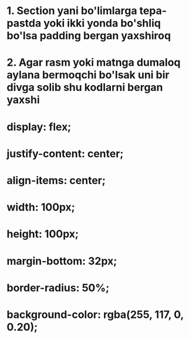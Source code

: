 # 1. Section yani bo'limlarga tepa-pastda yoki ikki yonda bo'shliq bo'lsa padding bergan yaxshiroq
# 2. Agar rasm yoki matnga dumaloq aylana bermoqchi bo'lsak uni bir divga solib shu kodlarni bergan yaxshi
# display: flex;
# justify-content: center;
# align-items: center;
# width: 100px;
# height: 100px;
# margin-bottom: 32px;
# border-radius: 50%;
# background-color: rgba(255, 117, 0, 0.20);